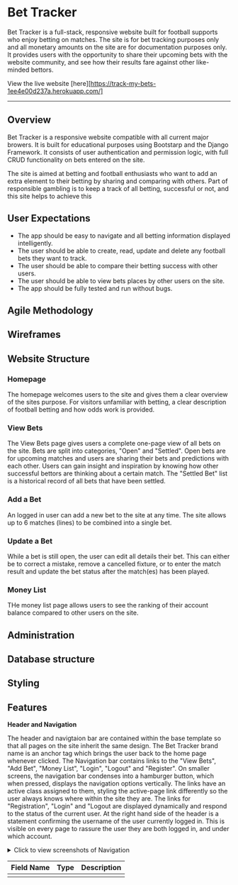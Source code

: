 # Bet Tracker

Bet Tracker is a full-stack, responsive website built for football supports who enjoy betting on matches. The site is for bet tracking purposes only and all monetary amounts on the site are for documentation purposes only. 
<br>
It provides users with the opportunity to share their upcoming bets with the website community, and see how their results fare against other like-minded bettors. 

View the live website [here][https://track-my-bets-1ee4e00d237a.herokuapp.com/]
____

## Overview

Bet Tracker is a responsive website compatible with all current major browers. It is built for educational purposes using Bootstarp and the Django Framework. It consists of user authentication and permission logic, with full CRUD functionality on bets entered on the site. 

The site is aimed at betting and football enthusiasts who want to add an extra element to their betting by sharing and comparing with others. Part of responsible gambling is to keep a track of all betting, successful or not, and this site helps to achieve this 

## User Expectations

- The app should be easy to navigate and all betting information displayed intelligently.
- The user should be able to create, read, update and delete any football bets they want to track.
- The user should be able to compare their betting success with other users.
- The user should be able to view bets places by other users on the site.
- The app should be fully tested and run without bugs.

## Agile Methodology

## Wireframes


## Website Structure

### Homepage
The homepage welcomes users to the site and gives them a clear overview of the sites purpose. For visitors unfamiliar with betting, a clear description of football betting and how odds work is provided.

### View Bets
The View Bets page gives users a complete one-page view of all bets on the site. Bets are split into categories, "Open" and "Settled". Open bets are for upcoming matches and users are sharing their bets and predictions with each other. Users can gain insight and inspiration by knowing how other successful bettors are thinking about a certain match. The "Settled Bet" list is a historical record of all bets that have been settled.

### Add a Bet
An logged in user can add a new bet to the site at any time. The site allows up to 6 matches (lines) to be combined into a single bet.

### Update a Bet
While a bet is still open, the user can edit all details their bet. This can either be to correct a mistake, remove a cancelled fixture, or to enter the match result and update the bet status after the match(es) has been played.

### Money List
THe money list page allows users to see the ranking of their account balance compared to other users on the site. 

## Administration

## Database structure

<table>
<thead>
  <tr>
    <th>Field Name</th>
    <th>Type</th>
    <th>Description</th>
  </tr>
</thead>
<tbody>
  <tr>
    <td></td>
    <td></td>
    <td></td>
  </tr>
  <tr>

## Styling

## Features

**Header and Navigation**

The header and navigtaion bar are contained within the base template so that all pages on the site inherit the same design. The Bet Tracker brand name is an anchor tag which brings the user back to the home page whenever clicked.
The Navigation bar contains links to the "View Bets", "Add Bet", "Money List", "Login", "Logout" and "Register".
On smaller screens, the navigation bar condenses into a hamburger button, which when pressed, displays the navigation options vertically. 
The links have an active class assigned to them, styling the active-page link differently so the user always knows where within the site they are.
The links for "Registration", "Login" and "Logout are displayed dynamically and respond to the status of the current user. 
At the right hand side of the header is a statement confirming the username of the user currently logged in. This is visible on every page to rassure the user they are both logged in, and under which account.

<details>
<summary>Click to view screenshots of Navigation</summary>
</summary>
<details>

**Footer**
Featured on all pages as part of the base template, the footer contains information about me as the site creator and provides a way to get in contact. Links to my email and to my github page are both included.
The footer is styled in a minimalistic way to present the information clearly and concisely. All links are labelled for enhanced accessibility. 

**Home Page**
The home page welcomes the user or vistor and explains the purpose of the website. A photo of a football match is displayed as an instant prompt to the user as to what the website is focussed on. 
A section for how to use the website is included, which details the process of adding a bet, updating a bet, deleting a bet and settling a bet. 
For users or guest unfamiliar with betting, a short introductory guide offers them an explanation for how betting works, and what the terminolgy of the site means. 
This information makes the site acccessible to all visitors. 

**Add A Bet**
One of the main reasons for visiting the site is to track the success of your own football bets, and this page is where the user is able to add their bets to the site. 
The page is intentionally kept very clean so that the the important information is clearly visible and the user is not distracted. The user can add up to 6 matches (lines) in a single bet.
The details required for each line are:
 - Home Team: The team playing at home in the fixture
 - Away Team: The team playing away in the fixture
 - Your prediction: Choose from "Home" (Home team wins), "Away" (Away team wins), "Draw" (The teams draw)
 - Odds: The user enters the odds of their selection, taken from the betting site where they placed the bet.

By default, the match prediction of each line is set to "Home".
<b>Validation</b>
Any bet must have a valid stake amount before the bet is saved. Minimum stake is 0.01. 
If a line has any team or odds data entered, it will be validated as a completed line. 
Home Team, Away Team and Odds must all be valid, or all be empty for the bet to save.

The "Save Bet" button is lablled clearly.

Once saved successfully, the betting form is cleared and a confirmation message is displayed to the user.

I decided to allow bets with no lines to pass validation and be saved, to allow users the abilty to track their betting balance with non-football related bets. 

**Update Bet**
From the View Bets page, the user is presented with all open bets on the site. The bets are displayed in a single list with no pagination. This allows the user to easily scroll though to find what they are looking for. 
The Update Button is clearly visible on bets that the user has placed themselves. 
If clicked, the user is presented with the Update Bet screen.
Here the user can edit all fields associated with the bet. 
 - Stake: To correct an error with the stake previously entered.
 - Status: While the status is pending the bet remains open. The user will update the status to reflect whether the bet was a winner or loser after the matches have been played. If the status is not pending, the bet will be considered 'settled'.
  - For a winning bet, the settled amount should be greater than the stake.
  - For a losing bet, the settled amount should be less than the stake.
 - Settled Amount: When the bet is settled, the user enters the amount that the bet returned. 

The text at the bottom of the page is dynamic and responds to changes in the bet status field, informing the user what will happen when they save the changes.

Validation:
There is Javascript validation to check the status of the bet correctly reflects the settled amount compared to the stake.



**Delete Bet**

**View Bets**
All open bets are displayed on this page. This includes bets placed by the user, and other users on the site. The username of the bettor is clearly displayed in the bet header. The bets are ordered by their modified data to keep the new additions and the newly modified as the most prominent at the top.
To keep the page from being too busy on the eye, I have implemented a accordion element for each bet so that the individual line detail can be hidden or displayed. The top five bets on the page are expanded by default - the rest are collapsed.
From this page, a user is presented with two buttons for each of their bets - Update and Delete. This is part of the CRUD functionality solution to allow a user to update or delete their bets. 
At the top of the page, the user's current bank balance is permanently displayed so there is no action for the user to search for it.



**Money List**
The money list page presents the user with an ordered list of all user's bank balances, ordered with the highest balance at the top.

## Technologies

## Testing
All testing information is documented in TESTING.md

## Deployment


### How to clone the project

1. Log into Github
2. Go to the project repository at (https://github.com/bmays9/bet-tracker)
3. Click on the Code button and copy your preferred link.
4. Open the terminal in your code editor and change the working directory to the location you want to use for the cloned directory.
5. Type 'git clone' into the terminal, paste the link you copied and hit enter.


### How to fork the repository

1. Login to Github.
2. Go to the project repository at (https://github.com/bmays9/bet-tracker)
3. Click the 'Fork' button.



## Bugs



## References

## Credits
